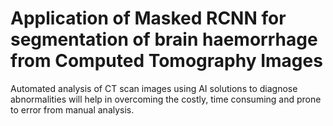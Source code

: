 # Application of Masked RCNN for segmentation of brain haemorrhage from Computed Tomography Images
Automated analysis of CT scan images using AI solutions to diagnose abnormalities will help in overcoming the costly, time consuming and prone to error from manual analysis.
